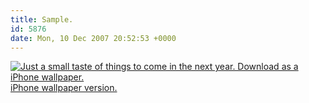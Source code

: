 ```yaml
---
title: Sample.
id: 5876
date: Mon, 10 Dec 2007 20:52:53 +0000
---
```


[![Just a small taste of things to come in the next year. Download as a iPhone wallpaper.](http://www.airbagindustries.com/images/preview.gif)  
 iPhone wallpaper version.](http://www.airbagindustries.com/images/iphone_preview.gif)


